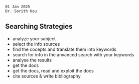 ```
01 Jan 2025
Dr. Sorith Hou
```
## Searching Strategies
- analyze your subject
- select the info sources
- find the cocepts and translate them into keywords
- search for info in the anvanced search with your keywords
- analyse the results
- get the docs
- get the docs, read and exploit the docs
- cite sources & write bibliography

